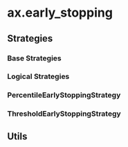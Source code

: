 # ax.early_stopping

## Strategies

### Base Strategies

### Logical Strategies

### PercentileEarlyStoppingStrategy

### ThresholdEarlyStoppingStrategy

## Utils
